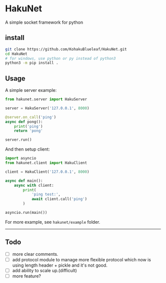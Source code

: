 # HakuNet
A simple socket framework for python

## install
```bash
git clone https://github.com/KohakuBlueleaf/HakuNet.git
cd HakuNet
# for windows, use python or py instead of python3
python3 -m pip install .
```

## Usage
A simple server example:
```py
from hakunet.server import HakuServer

server = HakuServer('127.0.0.1', 8000)

@server.on_call('ping')
async def pong():
    print('ping')
    return 'pong'

server.run()
```

And then setup client:
```py
import asyncio
from hakunet.client import HakuClient

client = HakuClient('127.0.0.1', 8000)

async def main():
    async with client:
        print(
            'ping test:',
            await client.call('ping')
        )

asyncio.run(main())
```

For more example, see `hakunet/example` folder.

---

## Todo
- [ ] more clear comments.
- [ ] add protocol module to manage more flexible protocol which now is using length header + pickle and it's not good.
- [ ] add ability to scale up.(difficult)
- [ ] more feature?
